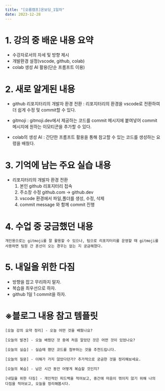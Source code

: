 ```yaml
---
title: "[오름캠프]온보딩_1일차"
date: 2023-12-28
---
```


# 1. 강의 중 배운 내용 요약 
- 수강자로서의 자세 및 방향 제시
- 개발환경 설정(vscode, github, colab)
- colab 생성 AI 활용(단순 프롬프트 이용)

# 2. 새로 알게된 내용
- github 리포지터리의 개발자 환경 전환
    : 리포지터리의 환경을 vscode로 전환하여 더 쉽게 수정 및 commit할 수 있다.

- gitmoji
    : gitmoji.dev에서 제공하는 코드를 commit 메시지에 붙여넣어 commit 메시지에 원하는 이모티콘을 추가할 수 있다.

- colab의 생성 AI
    : 간단한 프롬프트 활용을 통해 참고할 수 있는 코드를 생성하는 요령을 배웠다.
    
# 3. 기억에 남는 주요 실습 내용
- 리포지터리의 개발자 환경 전환
    1. 본인 github 리포지터리 접속
    2. 주소창 수정 github.com -> github.dev
    3. vscode 환경에서 파일,폴더를 생성, 수정, 삭제
    4. commit message 와 함께 commit 진행 

# 4. 수업 중 궁금했던 내용
    개인용으로는 gitmoji를 잘 활용할 수 있으나, 팀으로 리포지터리를 운영할 때 gitmoji를 사용하면 팀원 간 혼선이 오는 경우는 없는 지 궁금해졌다.

# 5. 내일을 위한 다짐
- 방향을 잡고 무리하지 말자.
- 복습을 최우선으로 하자.
- github 1일 1 commit을 하자.

# ※블로그 내용 참고 템플릿
    [오늘 강의 요약 정리] - 오늘 어떤 것을 배웠나요?

    [오늘의 발견] - 오늘 배웠던 것 중에 처음 알았던 것은 어떤 것이 있었나요?

    [오늘의 실습] - 실습때 했던 코드를 첨부하는 것을 추천드립니다.

    [오늘의 질문] - 이해가 가지 않았다던가? 추가적으로 궁금한 것을 정리해보세요.

    [오늘의 복습] - 남은 시간 동안 어떻게 복습할 것인지?

    [내일을 위한 다짐] - 개인적인 피드백을 적어보고, 중간에 마음이 꺾이지 않기 위해 나의 다짐을 적어보고, 오늘을 정리해봅시다.
